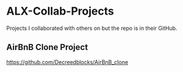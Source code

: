 # ALX-Collab-Projects
Projects I collaborated with others on but the repo is in their GitHub.

## AirBnB Clone Project
https://github.com/Decreedblocks/AirBnB_clone
